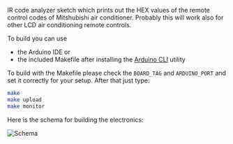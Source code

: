 IR code analyzer sketch which prints out the HEX values of the remote control codes of Mitshubishi air conditioner. Probably this will work also for other LCD air conditioning remote controls.

To build you can use
  * the Arduino IDE or
  * the included Makefile after installing the [Arduino CLI](http://mjo.tc/atelier/2009/02/arduino-cli.html) utility

To build with the Makefile please check the `BOARD_TAG` and `ARDUINO_PORT` and set it correctly for your setup. After that just type:
```bash
make
make upload
make monitor
```

Here is the schema for building the electronics:

![Schema](https://dl.dropbox.com/u/149684/img/ir_analyzer_bb.jpg)
